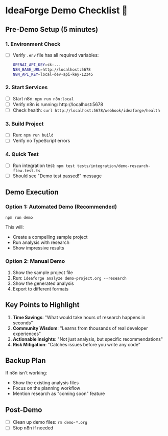 # IdeaForge Demo Checklist 🚀

## Pre-Demo Setup (5 minutes)

### 1. Environment Check
- [ ] Verify `.env` file has all required variables:
  ```bash
  OPENAI_API_KEY=sk-...
  N8N_BASE_URL=http://localhost:5678
  N8N_API_KEY=local-dev-api-key-12345
  ```

### 2. Start Services
- [ ] Start n8n: `npm run n8n:local`
- [ ] Verify n8n is running: http://localhost:5678
- [ ] Check health: `curl http://localhost:5678/webhook/ideaforge/health`

### 3. Build Project
- [ ] Run: `npm run build`
- [ ] Verify no TypeScript errors

### 4. Quick Test
- [ ] Run integration test: `npm test tests/integration/demo-research-flow.test.ts`
- [ ] Should see "Demo test passed!" message

## Demo Execution

### Option 1: Automated Demo (Recommended)
```bash
npm run demo
```
This will:
- Create a compelling sample project
- Run analysis with research
- Show impressive results

### Option 2: Manual Demo
1. Show the sample project file
2. Run: `ideaforge analyze demo-project.org --research`
3. Show the generated analysis
4. Export to different formats

## Key Points to Highlight

1. **Time Savings**: "What would take hours of research happens in seconds"
2. **Community Wisdom**: "Learns from thousands of real developer experiences"
3. **Actionable Insights**: "Not just analysis, but specific recommendations"
4. **Risk Mitigation**: "Catches issues before you write any code"

## Backup Plan

If n8n isn't working:
- Show the existing analysis files
- Focus on the planning workflow
- Mention research as "coming soon" feature

## Post-Demo
- [ ] Clean up demo files: `rm demo-*.org`
- [ ] Stop n8n if needed 